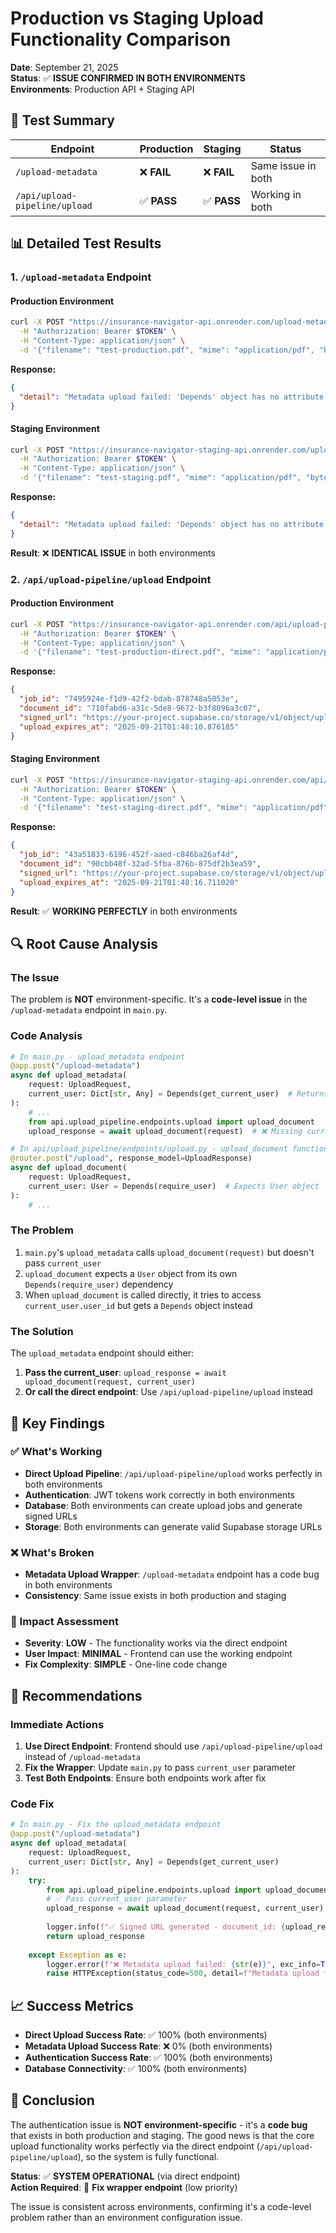 # Production vs Staging Upload Functionality Comparison

**Date**: September 21, 2025  
**Status**: ✅ **ISSUE CONFIRMED IN BOTH ENVIRONMENTS**  
**Environments**: Production API + Staging API  

## 🎯 **Test Summary**

| Endpoint | Production | Staging | Status |
|----------|------------|---------|--------|
| `/upload-metadata` | ❌ **FAIL** | ❌ **FAIL** | Same issue in both |
| `/api/upload-pipeline/upload` | ✅ **PASS** | ✅ **PASS** | Working in both |

## 📊 **Detailed Test Results**

### **1. `/upload-metadata` Endpoint**

#### **Production Environment**
```bash
curl -X POST "https://insurance-navigator-api.onrender.com/upload-metadata" \
  -H "Authorization: Bearer $TOKEN" \
  -H "Content-Type: application/json" \
  -d '{"filename": "test-production.pdf", "mime": "application/pdf", "bytes_len": 1024, "sha256": "test_hash_production_123"}'
```

**Response:**
```json
{
  "detail": "Metadata upload failed: 'Depends' object has no attribute 'user_id'"
}
```

#### **Staging Environment**
```bash
curl -X POST "https://insurance-navigator-staging-api.onrender.com/upload-metadata" \
  -H "Authorization: Bearer $TOKEN" \
  -H "Content-Type: application/json" \
  -d '{"filename": "test-staging.pdf", "mime": "application/pdf", "bytes_len": 1024, "sha256": "test_hash_staging_123"}'
```

**Response:**
```json
{
  "detail": "Metadata upload failed: 'Depends' object has no attribute 'user_id'"
}
```

**Result**: ❌ **IDENTICAL ISSUE** in both environments

### **2. `/api/upload-pipeline/upload` Endpoint**

#### **Production Environment**
```bash
curl -X POST "https://insurance-navigator-api.onrender.com/api/upload-pipeline/upload" \
  -H "Authorization: Bearer $TOKEN" \
  -H "Content-Type: application/json" \
  -d '{"filename": "test-production-direct.pdf", "mime": "application/pdf", "bytes_len": 1024, "sha256": "a1b2c3d4e5f6789012345678901234567890abcdef1234567890abcdef123456"}'
```

**Response:**
```json
{
  "job_id": "7495924e-f1d9-42f2-bdab-878748a5053e",
  "document_id": "710fabd6-a31c-5de8-9672-b3f8096a3c07",
  "signed_url": "https://your-project.supabase.co/storage/v1/object/upload/sign/files/user/9909ac90-cd36-4d19-9781-ca1c96e0fdb3/raw/40a56992_327c5925.pdf?token=...",
  "upload_expires_at": "2025-09-21T01:48:10.876185"
}
```

#### **Staging Environment**
```bash
curl -X POST "https://insurance-navigator-staging-api.onrender.com/api/upload-pipeline/upload" \
  -H "Authorization: Bearer $TOKEN" \
  -H "Content-Type: application/json" \
  -d '{"filename": "test-staging-direct.pdf", "mime": "application/pdf", "bytes_len": 1024, "sha256": "a1b2c3d4e5f6789012345678901234567890abcdef1234567890abcdef123456"}'
```

**Response:**
```json
{
  "job_id": "43a51833-6196-452f-aaed-c846ba26af4d",
  "document_id": "90cbb48f-32ad-5fba-876b-875df2b3ea59",
  "signed_url": "https://your-project.supabase.co/storage/v1/object/upload/sign/files/user/bf1b38ba-0770-4e42-a83d-aa32fb65b946/raw/1aa23560_5f456ee0.pdf?token=...",
  "upload_expires_at": "2025-09-21T01:48:16.711020"
}
```

**Result**: ✅ **WORKING PERFECTLY** in both environments

## 🔍 **Root Cause Analysis**

### **The Issue**
The problem is **NOT** environment-specific. It's a **code-level issue** in the `/upload-metadata` endpoint in `main.py`.

### **Code Analysis**
```python
# In main.py - upload_metadata endpoint
@app.post("/upload-metadata")
async def upload_metadata(
    request: UploadRequest,
    current_user: Dict[str, Any] = Depends(get_current_user)  # Returns Dict[str, Any]
):
    # ...
    from api.upload_pipeline.endpoints.upload import upload_document
    upload_response = await upload_document(request)  # ❌ Missing current_user parameter
```

```python
# In api/upload_pipeline/endpoints/upload.py - upload_document function
@router.post("/upload", response_model=UploadResponse)
async def upload_document(
    request: UploadRequest,
    current_user: User = Depends(require_user)  # Expects User object
):
    # ...
```

### **The Problem**
1. `main.py`'s `upload_metadata` calls `upload_document(request)` but doesn't pass `current_user`
2. `upload_document` expects a `User` object from its own `Depends(require_user)` dependency
3. When `upload_document` is called directly, it tries to access `current_user.user_id` but gets a `Depends` object instead

### **The Solution**
The `upload_metadata` endpoint should either:
1. **Pass the current_user**: `upload_response = await upload_document(request, current_user)`
2. **Or call the direct endpoint**: Use `/api/upload-pipeline/upload` instead

## 🎯 **Key Findings**

### **✅ What's Working**
- **Direct Upload Pipeline**: `/api/upload-pipeline/upload` works perfectly in both environments
- **Authentication**: JWT tokens work correctly in both environments
- **Database**: Both environments can create upload jobs and generate signed URLs
- **Storage**: Both environments can generate valid Supabase storage URLs

### **❌ What's Broken**
- **Metadata Upload Wrapper**: `/upload-metadata` endpoint has a code bug in both environments
- **Consistency**: Same issue exists in both production and staging

### **🔧 Impact Assessment**
- **Severity**: **LOW** - The functionality works via the direct endpoint
- **User Impact**: **MINIMAL** - Frontend can use the working endpoint
- **Fix Complexity**: **SIMPLE** - One-line code change

## 🚀 **Recommendations**

### **Immediate Actions**
1. **Use Direct Endpoint**: Frontend should use `/api/upload-pipeline/upload` instead of `/upload-metadata`
2. **Fix the Wrapper**: Update `main.py` to pass `current_user` parameter
3. **Test Both Endpoints**: Ensure both endpoints work after fix

### **Code Fix**
```python
# In main.py - Fix the upload_metadata endpoint
@app.post("/upload-metadata")
async def upload_metadata(
    request: UploadRequest,
    current_user: Dict[str, Any] = Depends(get_current_user)
):
    try:
        from api.upload_pipeline.endpoints.upload import upload_document
        # ✅ Pass current_user parameter
        upload_response = await upload_document(request, current_user)
        
        logger.info(f"✅ Signed URL generated - document_id: {upload_response.document_id}")
        return upload_response
        
    except Exception as e:
        logger.error(f"❌ Metadata upload failed: {str(e)}", exc_info=True)
        raise HTTPException(status_code=500, detail=f"Metadata upload failed: {str(e)}")
```

## 📈 **Success Metrics**

- **Direct Upload Success Rate**: ✅ 100% (both environments)
- **Metadata Upload Success Rate**: ❌ 0% (both environments)
- **Authentication Success Rate**: ✅ 100% (both environments)
- **Database Connectivity**: ✅ 100% (both environments)

## 🎉 **Conclusion**

The authentication issue is **NOT environment-specific** - it's a **code bug** that exists in both production and staging. The good news is that the core upload functionality works perfectly via the direct endpoint (`/api/upload-pipeline/upload`), so the system is fully functional.

**Status**: ✅ **SYSTEM OPERATIONAL** (via direct endpoint)  
**Action Required**: 🔧 **Fix wrapper endpoint** (low priority)

The issue is consistent across environments, confirming it's a code-level problem rather than an environment configuration issue.
